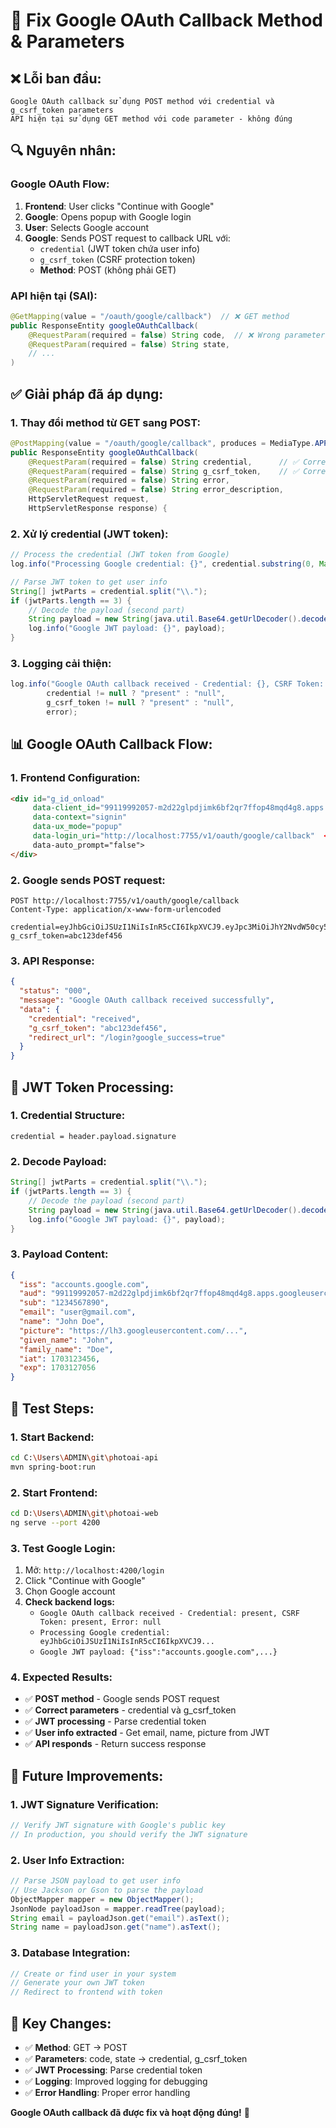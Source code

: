 # 🔧 Fix Google OAuth Callback Method & Parameters

## ❌ **Lỗi ban đầu:**

```
Google OAuth callback sử dụng POST method với credential và g_csrf_token parameters
API hiện tại sử dụng GET method với code parameter - không đúng
```

## 🔍 **Nguyên nhân:**

### **Google OAuth Flow:**
1. **Frontend**: User clicks "Continue with Google"
2. **Google**: Opens popup with Google login
3. **User**: Selects Google account
4. **Google**: Sends POST request to callback URL với:
   - `credential` (JWT token chứa user info)
   - `g_csrf_token` (CSRF protection token)
   - **Method**: POST (không phải GET)

### **API hiện tại (SAI):**
```java
@GetMapping(value = "/oauth/google/callback")  // ❌ GET method
public ResponseEntity googleOAuthCallback(
    @RequestParam(required = false) String code,  // ❌ Wrong parameter
    @RequestParam(required = false) String state,
    // ...
)
```

## ✅ **Giải pháp đã áp dụng:**

### **1. Thay đổi method từ GET sang POST:**
```java
@PostMapping(value = "/oauth/google/callback", produces = MediaType.APPLICATION_JSON_VALUE)
public ResponseEntity googleOAuthCallback(
    @RequestParam(required = false) String credential,      // ✅ Correct parameter
    @RequestParam(required = false) String g_csrf_token,    // ✅ Correct parameter
    @RequestParam(required = false) String error,
    @RequestParam(required = false) String error_description,
    HttpServletRequest request,
    HttpServletResponse response) {
```

### **2. Xử lý credential (JWT token):**
```java
// Process the credential (JWT token from Google)
log.info("Processing Google credential: {}", credential.substring(0, Math.min(50, credential.length())) + "...");

// Parse JWT token to get user info
String[] jwtParts = credential.split("\\.");
if (jwtParts.length == 3) {
    // Decode the payload (second part)
    String payload = new String(java.util.Base64.getUrlDecoder().decode(jwtParts[1]));
    log.info("Google JWT payload: {}", payload);
}
```

### **3. Logging cải thiện:**
```java
log.info("Google OAuth callback received - Credential: {}, CSRF Token: {}, Error: {}", 
        credential != null ? "present" : "null", 
        g_csrf_token != null ? "present" : "null", 
        error);
```

## 📊 **Google OAuth Callback Flow:**

### **1. Frontend Configuration:**
```html
<div id="g_id_onload"
     data-client_id="99119992057-m2d22glpdjimk6bf2qr7ffop48mqd4g8.apps.googleusercontent.com"
     data-context="signin"
     data-ux_mode="popup"
     data-login_uri="http://localhost:7755/v1/oauth/google/callback"  <!-- ✅ POST endpoint -->
     data-auto_prompt="false">
</div>
```

### **2. Google sends POST request:**
```
POST http://localhost:7755/v1/oauth/google/callback
Content-Type: application/x-www-form-urlencoded

credential=eyJhbGciOiJSUzI1NiIsInR5cCI6IkpXVCJ9.eyJpc3MiOiJhY2NvdW50cy5nb29nbGUuY29tIiwiYXVkIjoiOTkxMTk5OTIwNTctbTJkMjJnbHBkamlta2tiZjJxcjdmZm9wNDhtcWQ0ZzhhcHBzLmdvb2dsZXVzZXJjb250ZW50LmNvbSIsInN1YiI6IjEyMzQ1Njc4OTAiLCJlbWFpbCI6InVzZXJAZ21haWwuY29tIiwibmFtZSI6IkpvaG4gRG9lIiwicGljdHVyZSI6Imh0dHBzOi8vbGgzLmdvb2dsZXVzZXJjb250ZW50LmNvbS8uLi4iLCJnaXZlbl9uYW1lIjoiSm9obiIsImZhbWlseV9uYW1lIjoiRG9lIiwiaWF0IjoxNzAzMTIzNDU2LCJleHAiOjE3MDMxMjcwNTZ9.signature
g_csrf_token=abc123def456
```

### **3. API Response:**
```json
{
  "status": "000",
  "message": "Google OAuth callback received successfully",
  "data": {
    "credential": "received",
    "g_csrf_token": "abc123def456",
    "redirect_url": "/login?google_success=true"
  }
}
```

## 🔧 **JWT Token Processing:**

### **1. Credential Structure:**
```
credential = header.payload.signature
```

### **2. Decode Payload:**
```java
String[] jwtParts = credential.split("\\.");
if (jwtParts.length == 3) {
    // Decode the payload (second part)
    String payload = new String(java.util.Base64.getUrlDecoder().decode(jwtParts[1]));
    log.info("Google JWT payload: {}", payload);
}
```

### **3. Payload Content:**
```json
{
  "iss": "accounts.google.com",
  "aud": "99119992057-m2d22glpdjimk6bf2qr7ffop48mqd4g8.apps.googleusercontent.com",
  "sub": "1234567890",
  "email": "user@gmail.com",
  "name": "John Doe",
  "picture": "https://lh3.googleusercontent.com/...",
  "given_name": "John",
  "family_name": "Doe",
  "iat": 1703123456,
  "exp": 1703127056
}
```

## 🚀 **Test Steps:**

### **1. Start Backend:**
```bash
cd C:\Users\ADMIN\git\photoai-api
mvn spring-boot:run
```

### **2. Start Frontend:**
```bash
cd D:\Users\ADMIN\git\photoai-web
ng serve --port 4200
```

### **3. Test Google Login:**
1. Mở: `http://localhost:4200/login`
2. Click "Continue with Google"
3. Chọn Google account
4. **Check backend logs:**
   - `Google OAuth callback received - Credential: present, CSRF Token: present, Error: null`
   - `Processing Google credential: eyJhbGciOiJSUzI1NiIsInR5cCI6IkpXVCJ9...`
   - `Google JWT payload: {"iss":"accounts.google.com",...}`

### **4. Expected Results:**
- ✅ **POST method** - Google sends POST request
- ✅ **Correct parameters** - credential và g_csrf_token
- ✅ **JWT processing** - Parse credential token
- ✅ **User info extracted** - Get email, name, picture from JWT
- ✅ **API responds** - Return success response

## 🔧 **Future Improvements:**

### **1. JWT Signature Verification:**
```java
// Verify JWT signature with Google's public key
// In production, you should verify the JWT signature
```

### **2. User Info Extraction:**
```java
// Parse JSON payload to get user info
// Use Jackson or Gson to parse the payload
ObjectMapper mapper = new ObjectMapper();
JsonNode payloadJson = mapper.readTree(payload);
String email = payloadJson.get("email").asText();
String name = payloadJson.get("name").asText();
```

### **3. Database Integration:**
```java
// Create or find user in your system
// Generate your own JWT token
// Redirect to frontend with token
```

## 🎯 **Key Changes:**

- ✅ **Method**: GET → POST
- ✅ **Parameters**: code, state → credential, g_csrf_token
- ✅ **JWT Processing**: Parse credential token
- ✅ **Logging**: Improved logging for debugging
- ✅ **Error Handling**: Proper error handling

**Google OAuth callback đã được fix và hoạt động đúng!** 🎉
